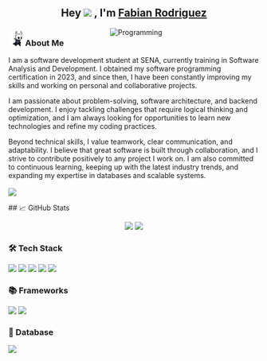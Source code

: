 <h2 align="center">Hey <img src="https://media.giphy.com/media/hvRJCLFzcasrR4ia7z/giphy.gif" width="25px"> , I'm <a href="https://shwetang550.github.io/profile/">Fabian Rodriguez</a></h2>

</div>

<img align="right" width=300px alt="Programming" src="https://media3.giphy.com/media/v1.Y2lkPTc5MGI3NjExbHdmMnk5OWFhNnN0ZWdzdTZrbHB0cDRsdmRrNm8ybGFmOGlxOTExbCZlcD12MV9pbnRlcm5hbF9naWZfYnlfaWQmY3Q9Zw/4rZA5D22301iMgrUNd/giphy.gif" />
<h3>
  <img src="https://raw.githubusercontent.com/TanZng/TanZng/master/assets/hollor_knight3.gif" width="30px"> About Me
</h3>


I am a software development student at SENA, currently training in Software Analysis and Development. I obtained my software programming certification in 2023, and since then, I have been constantly improving my skills and working on personal and collaborative projects.

I am passionate about problem-solving, software architecture, and backend development. I enjoy tackling challenges that require logical thinking and optimization, and I am always looking for opportunities to learn new technologies and refine my coding practices.

Beyond technical skills, I value teamwork, clear communication, and adaptability. I believe that great software is built through collaboration, and I strive to contribute positively to any project I work on. I am also committed to continuous learning, keeping up with the latest industry trends, and expanding my expertise in databases and scalable systems.


<div align = "left">
  <p><img align="center" src="https://github-readme-stats.vercel.app/api/top-langs/?username=Fab1anRodriguez&theme=dark&layout=compact" /></p>
</div>
## 📈 GitHub Stats
<p align="center">
  <img width="48%" src="https://github-readme-stats.vercel.app/api?username=Fab1anRodriguez&show_icons=true&theme=dark" />
  <img width="48%" src="https://github-readme-streak-stats.herokuapp.com/?user=Fab1anRodriguez&theme=dark" />
</p>


<h3>🛠 Tech Stack</h3>

<p>
  <img src="https://img.shields.io/badge/Code-PHP-blue?style=for-the-badge&logo=php" />
  <img src="https://img.shields.io/badge/Code-Java-orange?style=for-the-badge&logo=java" />
  <img src="https://img.shields.io/badge/Code-JavaScript-yellow?style=for-the-badge&logo=javascript" />
  <img src="https://img.shields.io/badge/Code-Python-blue?style=for-the-badge&logo=python" />
  <img src="https://img.shields.io/badge/Code-CSS-blue?style=for-the-badge&logo=css3" />
</p>

<h3>📚 Frameworks</h3>
<p>
  <img src="https://img.shields.io/badge/Framework-Laravel-red?style=for-the-badge&logo=laravel" />
  <img src="https://img.shields.io/badge/Framework-Bootstrap-purple?style=for-the-badge&logo=bootstrap" />
</p>

<h3>💾 Database</h3>
<p>
  <img src="https://img.shields.io/badge/Database-MySQL-blue?style=for-the-badge&logo=mysql" />
</p>

